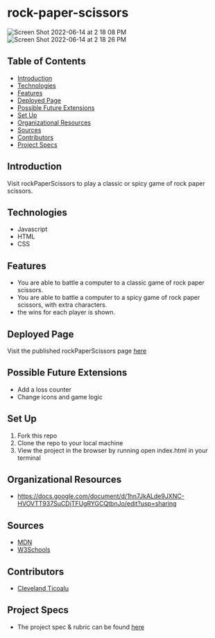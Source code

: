 # rock-paper-scissors

![Screen Shot 2022-06-14 at 2 18 08 PM](https://user-images.githubusercontent.com/96998327/173681328-13afcac3-5112-4f17-80af-4ea12770cad2.png)
![Screen Shot 2022-06-14 at 2 18 26 PM](https://user-images.githubusercontent.com/96998327/173681342-b4de916c-da51-4537-a845-94e042598971.png)

## Table of Contents
  - [Introduction](#introduction)
  - [Technologies](#technologies)
  - [Features](#features)
  - [Deployed Page](#deployed-page)
  - [Possible Future Extensions](#possible-future-extensions)
  - [Set Up](#set-up)
  - [Organizational Resources](#organizational-resources)
  - [Sources](#sources)
  - [Contributors](#contributors)
  - [Project Specs](#project-specs)

## Introduction

  Visit rockPaperScissors to play a classic or spicy game of rock paper scissors.

## Technologies
  - Javascript
  - HTML
  - CSS

## Features

   - You are able to battle a computer to a classic game of rock paper scissors.
   - You are able to battle a computer to a spicy game of rock paper scissors, with extra characters.
   - the wins for each player is shown.

## Deployed Page

Visit the published rockPaperScissors page [here](file:///Users/clevelandticoalu/turing/rock-paper-scissors/index.html)

## Possible Future Extensions

  - Add a loss counter
  - Change icons and game logic

## Set Up

1. Fork this repo  
2. Clone the repo to your local machine
3. View the project in the browser by running open index.html in your terminal

## Organizational Resources
  - https://docs.google.com/document/d/1hn7JkALde9JXNC-HVOVTT937SuCDjTFUgRYGCQtbnJo/edit?usp=sharing

## Sources
  - [MDN](http://developer.mozilla.org/en-US/)
  - [W3Schools](https://www.w3schools.com/)

## Contributors
  - [Cleveland Ticoalu](https://github.com/cleveland231)

## Project Specs
  - The project spec & rubric can be found [here](https://frontend.turing.edu/projects/module-1/rock-paper-scissors-solo.html)
